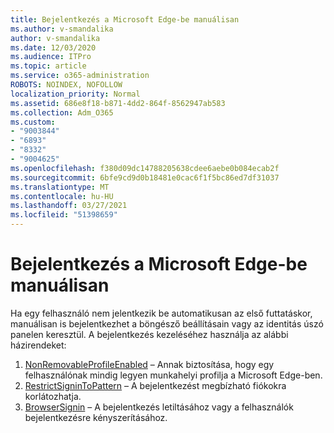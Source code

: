 ```yaml
---
title: Bejelentkezés a Microsoft Edge-be manuálisan
ms.author: v-smandalika
author: v-smandalika
ms.date: 12/03/2020
ms.audience: ITPro
ms.topic: article
ms.service: o365-administration
ROBOTS: NOINDEX, NOFOLLOW
localization_priority: Normal
ms.assetid: 686e8f18-b871-4dd2-864f-8562947ab583
ms.collection: Adm_O365
ms.custom:
- "9003844"
- "6893"
- "8332"
- "9004625"
ms.openlocfilehash: f380d09dc14788205638cdee6aebe0b084ecab2f
ms.sourcegitcommit: 6bfe9cd9d0b18481e0cac6f1f5bc86ed7df31037
ms.translationtype: MT
ms.contentlocale: hu-HU
ms.lasthandoff: 03/27/2021
ms.locfileid: "51398659"
---
```

# <a name="sign-in-to-microsoft-edge-manually"></a>Bejelentkezés a Microsoft Edge-be manuálisan

Ha egy felhasználó nem jelentkezik be automatikusan az első futtatáskor, manuálisan is bejelentkezhet a böngésző beállításain vagy az identitás úszó panelen keresztül. A bejelentkezés kezeléséhez használja az alábbi házirendeket:

1. [NonRemovableProfileEnabled](https://docs.microsoft.com/deployedge/microsoft-edge-policies#nonremovableprofileenabled) – Annak biztosítása, hogy egy felhasználónak mindig legyen munkahelyi profilja a Microsoft Edge-ben.
2. [RestrictSigninToPattern](https://docs.microsoft.com/deployedge/microsoft-edge-policies#restrictsignintopattern) – A bejelentkezést megbízható fiókokra korlátozhatja.
3. [BrowserSignin](https://docs.microsoft.com/deployedge/microsoft-edge-policies#browsersignin) – A bejelentkezés letiltásához vagy a felhasználók bejelentkezésre kényszerításához.

